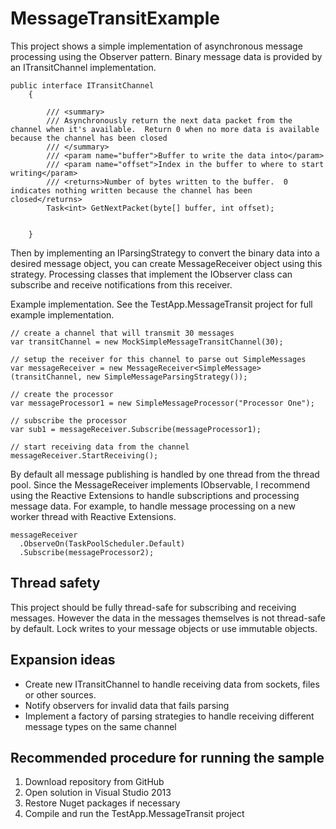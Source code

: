 # MessageTransitExample
This project shows a simple implementation of asynchronous message processing using the Observer pattern.  Binary message data is provided by an ITransitChannel implementation.

```
public interface ITransitChannel
    {

        /// <summary>
        /// Asynchronously return the next data packet from the channel when it's available.  Return 0 when no more data is available because the channel has been closed
        /// </summary>
        /// <param name="buffer">Buffer to write the data into</param>
        /// <param name="offset">Index in the buffer to where to start writing</param>
        /// <returns>Number of bytes written to the buffer.  0 indicates nothing written because the channel has been closed</returns>
        Task<int> GetNextPacket(byte[] buffer, int offset);


    }
```

Then by implementing an IParsingStrategy to convert the binary data into a desired message object, you can create MessageReceiver object using this strategy.  Processing classes that implement the IObserver<T> class can subscribe and receive notifications from this receiver.

Example implementation.  See the TestApp.MessageTransit project for full example implementation.
```
// create a channel that will transmit 30 messages
var transitChannel = new MockSimpleMessageTransitChannel(30);

// setup the receiver for this channel to parse out SimpleMessages
var messageReceiver = new MessageReceiver<SimpleMessage>(transitChannel, new SimpleMessageParsingStrategy());

// create the processor
var messageProcessor1 = new SimpleMessageProcessor("Processor One");

// subscribe the processor
var sub1 = messageReceiver.Subscribe(messageProcessor1);

// start receiving data from the channel
messageReceiver.StartReceiving();

```
By default all message publishing is handled by one thread from the thread pool.  Since the MessageReceiver implements IObservable, I recommend using the Reactive Extensions to handle subscriptions and processing message data.  For example, to handle message processing on a new worker thread with Reactive Extensions.

```
messageReceiver
  .ObserveOn(TaskPoolScheduler.Default)
  .Subscribe(messageProcessor2);

```

## Thread safety
This project should be fully thread-safe for subscribing and receiving messages.  However the data in the messages themselves is not thread-safe by default.  Lock writes to your message objects or use immutable objects.

## Expansion ideas
  
  * Create new ITransitChannel to handle receiving data from sockets, files or other sources.
  * Notify observers for invalid data that fails parsing
  * Implement a factory of parsing strategies to handle receiving different message types on the same channel
  
  
## Recommended procedure for running the sample
1. Download repository from GitHub
2. Open solution in Visual Studio 2013
3. Restore Nuget packages if necessary
4. Compile and run the TestApp.MessageTransit project
